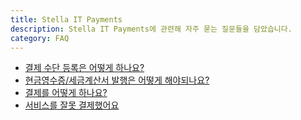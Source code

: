 ```yaml
---
title: Stella IT Payments
description: Stella IT Payments에 관련해 자주 묻는 질문들을 담았습니다.
category: FAQ
---
```


* [결제 수단 등록은 어떻게 하나요?](/faq/payments/how-to-set-billing-card)  
* [현금영수증/세금계산서 발행은 어떻게 해야되나요?](/faq/payments/how-to-issue-receipt) 
* [결제를 어떻게 하나요?](/faq/payments/how-to-make-a-purchase)
* [서비스를 잘못 결제했어요](/faq/payments/how-to-refund-vm)
